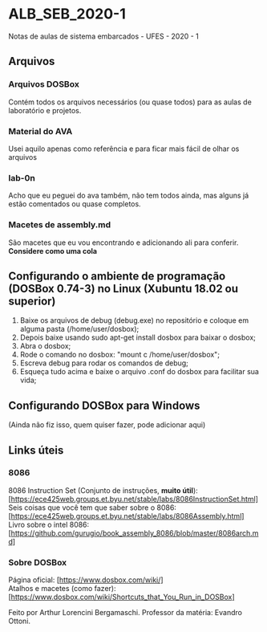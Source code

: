 # ALB_SEB_2020-1

Notas de aulas de sistema embarcados - UFES - 2020 - 1

## Arquivos

### Arquivos DOSBox

Contém todos os arquivos necessários (ou quase todos) para as aulas de laboratório e projetos.

### Material do AVA

Usei aquilo apenas como referência e para ficar mais fácil de olhar os arquivos

### lab-0n

Acho que eu peguei do ava também, não tem todos ainda, mas alguns já estão comentados ou quase completos.

### Macetes de assembly.md

São macetes que eu vou encontrando e adicionando ali para conferir. **Considere como uma cola**

## Configurando o ambiente de programação (DOSBox 0.74-3) no Linux (Xubuntu 18.02 ou superior)

1) Baixe os arquivos de debug (debug.exe) no repositório e coloque em alguma pasta (/home/user/dosbox);
2) Depois baixe usando sudo apt-get install dosbox para baixar o dosbox;
3) Abra o dosbox;
4) Rode o comando no dosbox: "mount c /home/user/dosbox";
5) Escreva debug para rodar os comandos de debug;
6) Esqueça tudo acima e baixe o arquivo .conf do dosbox para facilitar sua vida;

## Configurando DOSBox para Windows

(Ainda não fiz isso, quem quiser fazer, pode adicionar aqui)

## Links úteis

### 8086

8086 Instruction Set (Conjunto de instruções, **muito útil**): [https://ece425web.groups.et.byu.net/stable/labs/8086InstructionSet.html]  
Seis coisas que você tem que saber sobre o 8086: [https://ece425web.groups.et.byu.net/stable/labs/8086Assembly.html]  
Livro sobre o intel 8086: [https://github.com/gurugio/book_assembly_8086/blob/master/8086arch.md]  

### Sobre DOSBox

Página oficial: [https://www.dosbox.com/wiki/]  
Atalhos e macetes (como fazer): [https://www.dosbox.com/wiki/Shortcuts_that_You_Run_in_DOSBox]  

Feito por Arthur Lorencini Bergamaschi.
Professor da matéria: Evandro Ottoni.
